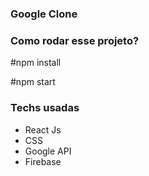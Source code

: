 ### Google Clone

### Como rodar esse projeto?

#npm install

#npm start

### Techs usadas
- React Js
- CSS
- Google API
- Firebase
